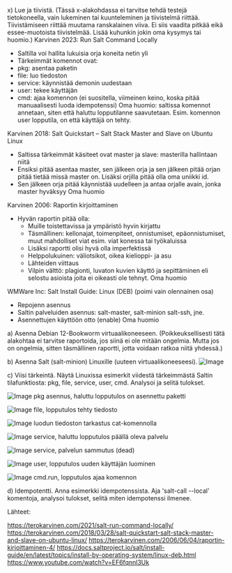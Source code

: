 x) Lue ja tiivistä. (Tässä x-alakohdassa ei tarvitse tehdä testejä tietokoneella, vain lukeminen tai kuunteleminen ja tiivistelmä riittää. Tiivistämiseen riittää muutama ranskalainen viiva. Ei siis vaadita pitkää eikä essee-muotoista tiivistelmää. Lisää kuhunkin jokin oma kysymys tai huomio.)
Karvinen 2023: Run Salt Command Locally
- Saltilla voi hallita lukuisia orja koneita netin yli
- Tärkeimmät komennot ovat: 
- pkg: asentaa paketin
- file: luo tiedoston
- service: käynnistää demonin uudestaan
- user: tekee käyttäjän
- cmd: ajaa komennon (ei suositella, viimeinen keino, koska pitää manuaalisesti luoda idempotenssi)
Oma huomio: saltissa komennot annetaan, siten että haluttu lopputilanne saavutetaan. Esim. komennon user lopputila, on että käyttäjä on tehty.

Karvinen 2018: Salt Quickstart – Salt Stack Master and Slave on Ubuntu Linux
- Saltissa tärkeimmät käsiteet ovat master ja slave: masterilla hallintaan niitä
- Ensiksi pitää asentaa master, sen jälkeen orja ja sen jälkeen pitää orjan pitää tietää missä master on. Lisäksi orjilla pitää olla oma uniikki id.
- Sen jälkeen orja pitää käynnistää uudelleen ja antaa orjalle avain, jonka master hyväksyy
Oma huomio

Karvinen 2006: Raportin kirjoittaminen
- Hyvän raportin pitää olla:
    - Muille toistettavissa ja ympäristö hyvin kirjattu
    - Täsmällinen: kellonajat, toimenpiteet, onnistumiset, epäonnistumiset, muut mahdolliset viat esim. viat konessa tai työkaluissa
    - Lisäksi raportti olisi hyvä olla imperfektissä
    - Helppolukuinen: väliotsikot, oikea kielioppi- ja asu
    - Lähteiden viittaus
    - Vilpin välttö: plagionti, luvaton kuvien käyttö ja sepittäminen eli selostu asioista joita ei oikeasti ole tehnyt.
Oma huomio

WMWare Inc: Salt Install Guide: Linux (DEB) (poimi vain olennainen osa)
- Repojenn asennus
- Saltin palveluiden asennus: salt-master, salt-minion salt-ssh, jne.
- Asennettujen käyttöön otto (enable)
Oma huomio


a) Asenna Debian 12-Bookworm virtuaalikoneeseen. (Poikkeuksellisesti tätä alakohtaa ei tarvitse raportoida, jos siinä ei ole mitään ongelmia. Mutta jos on ongelmia, sitten täsmällinen raportti, jotta voidaan ratkoa niitä yhdessä.)

b) Asenna Salt (salt-minion) Linuxille (uuteen virtuaalikoneeseesi).
![Image](https://github.com/user-attachments/assets/b5c3b493-6d09-4059-9444-2347777b1945) 

c) Viisi tärkeintä. Näytä Linuxissa esimerkit viidestä tärkeimmästä Saltin tilafunktiosta: pkg, file, service, user, cmd. Analysoi ja selitä tulokset.

![Image](https://github.com/user-attachments/assets/48831425-f49b-4b95-9e13-70ac6886f1e9) 
pkg asennus, haluttu lopputulos on asennettu paketti

![Image](https://github.com/user-attachments/assets/078bae58-3205-4ef2-a258-35a231976e55)
file, lopputulos tehty tiedosto

![Image](https://github.com/user-attachments/assets/91925f32-447a-42df-b628-644e71ca2de6)
luodun tiedoston tarkastus cat-komennolla

![Image](https://github.com/user-attachments/assets/1537af09-4d2e-4776-b24d-bce0c4fed865)
service, haluttu lopputulos päällä oleva palvelu


![Image](https://github.com/user-attachments/assets/71a8fd71-b562-45ff-9531-c558cacfa9a7)
service, palvelun sammutus (dead)

![Image](https://github.com/user-attachments/assets/40067908-3e98-48a7-9a75-055e93054d9e)
user, lopputulos uuden käyttäjän luominen

![Image](https://github.com/user-attachments/assets/0fcfe67a-cf0a-4988-b0e1-a6dbc8fd81ef)
cmd.run, lopputulos ajaa komennon





d) Idempotentti. Anna esimerkki idempotenssista. Aja 'salt-call --local' komentoja, analysoi tulokset, selitä miten idempotenssi ilmenee.

Lähteet:

https://terokarvinen.com/2021/salt-run-command-locally/ 
https://terokarvinen.com/2018/03/28/salt-quickstart-salt-stack-master-and-slave-on-ubuntu-linux/
https://terokarvinen.com/2006/06/04/raportin-kirjoittaminen-4/ 
https://docs.saltproject.io/salt/install-guide/en/latest/topics/install-by-operating-system/linux-deb.html
https://www.youtube.com/watch?v=EF6fqnnl3Uk 
